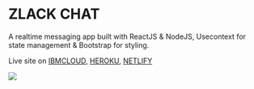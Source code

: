 <h1>ZLACK CHAT</h1>
<p>A realtime messaging app built with ReactJS & NodeJS, Usecontext for state management & Bootstrap for styling.</p>

Live site on
<a href="https://zlack-chat.eu-gb.cf.appdomain.cloud/">IBMCLOUD</a>,
<a href="https://zlack-chat.herokuapp.com/">HEROKU</a>,
<a href="https://5f7e3e352224ee2d2130e68d--ecstatic-rosalind-b0b5d4.netlify.app/">NETLIFY</a>

<img src="https://res.cloudinary.com/dr42i3vg0/image/upload/v1602166112/Screenshot_994_1_ragw9j.png" />


